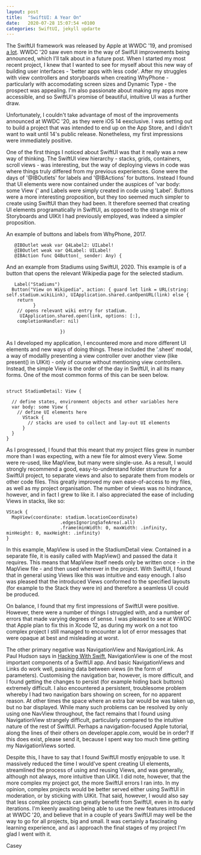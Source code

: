 ```yaml
---
layout: post
title:  "SwiftUI: A Year On"
date:   2020-07-28 15:07:54 +0100
categories: SwiftUI, jekyll updarte
---
```

The SwiftUI framework was released by Apple at WWDC '19, and promised [a lot](https://developer.apple.com/news/?id=06032019b). WWDC '20 saw even more in the way of SwifUI improvements being announced, which I'll talk about in a future post. When I started my most recent project, I knew that I wanted to see for myself about this new way of building user interfaces - 'better apps with less code'. After my struggles with view controllers and storyboards when creating WhyPhone - particularly with accomodating screen sizes and Dynamic Type - the prospect was appealing. I'm also passionate about making my apps more accessible, and so SwiftUI's promise of beautiful, intuitive UI was a further draw.

Unfortunately, I couldn't take advantage of most of the improvements announced at WWDC '20, as they were iOS 14 eexclusive. I was setting out to build a project that was intended to end up on the App Store, and I didn't want to wait until 14's public release. Nonetheless, my first impressions were immediately positive.

One of the first things I noticed about SwiftUI was that it really was a new way of thinking. The SwiftUI view hierarchy - stacks, grids, containers, scroll views - was interesting, but the way of deploying views in code was where things truly differed from my previous experiences. Gone were the days of '@IBOutlets' for labels and '@IBActions' for buttons. Instead I found that UI elements were now contained under the auspices of 'var body: some View {'  and Labels were simply created in code using 'Label'. Buttons were a more interesting proposition, but they too seemed much simpler to create using SwiftUI than they had been. It therefore seemed that creating UI elements programatically in SwiftUI, as opposed to the strange mix of Storyboards and UIKit I had previously employed, was indeed a simpler proposition.

An example of buttons and labels from WhyPhone, 2017.

```
   @IBOutlet weak var Q4Label2: UILabel!
   @IBOutlet weak var Q4Label: UILabel!
   @IBAction func Q4Button(_ sender: Any) {

```


And an example from Stadiums using SwiftUI, 2020. This example is of a button that opens the relevant Wikipedia page for the selected stadium.

```
   Label("Stadiums")
  Button("View on Wikipedia", action: { guard let link = URL(string: self.stadium.wikiLink), UIApplication.shared.canOpenURL(link) else {
    return
          }
    // opens relevant wiki entry for stadium.
     UIApplication.shared.open(link, options: [:],
    completionHandler: nil)
                
                    })
```


As I developed my application, I encountered more and more different UI elements and new ways of doing things. These included the '.sheet' modal, a way of modallly presenting a view controller over another view (like present() in UIKit) - only of course without mentioning view controllers. Instead, the simple View is the order of the day in SwiftUI, in all its many forms. One of the most common forms of this can be seen below.

```

struct StadiumDetail: View {

  // define states, environment objects and other variables here
  var body: some View {
    // define UI elements here
      VStack {
        // stacks are used to collect and lay-out UI elements
      }
  }
}
```


As I progressed, I found that this meant that my project files grew in number more than I was expecting, with a new file for almost every View. Some were re-used, like MapView, but many were single-use. As a result, I would strongly recommend a good, easy-to-understand folder structure for a SwiftUI project, to separate views and also to separate them from models or other code files. This greatly improved my own ease-of-access to my files, as well as my project organisation. The number of views was no hindrance, however, and in fact I grew to like it. I also appreciated the ease of including Views in stacks, like so:

```
VStack {
  MapView(coordinate: stadium.locationCoordinate)
                    .edgesIgnoringSafeArea(.all)
                    .frame(minWidth: 0, maxWidth: .infinity, minHeight: 0, maxHeight: .infinity)
}

```


In this example, MapView is used in the StadiumDetail view. Contained in a separate file, it is easily called with MapView() and passed the data it requires. This means that MapView itself needs only be written once - in the MapView file - and then used wherever in the project. With SwiftUI, I found that in general using Views like this was intuitive and easy enough. I also was pleased that the introduced Views conformed to the specified layouts (for example to the Stack they were in) and therefore a seamless UI could be produced.

On balance, I found that my first impressions of SwiftUI were positive. However, there were a number of things I struggled with, and a number of errors that made varying degrees of sense. I was pleased to see at WWDC that Apple plan to fix this in Xcode 12, as during my work on a not too complex project I still managed to encounter a lot of error messages that were opaque at best and misleading at worst. 

The other primary negative was NavigationView and NavigationLink. As Paul Hudson says in [Hacking With Swift](https://www.hackingwithswift.com/articles/216/complete-guide-to-navigationview-in-swiftui), NavigationView is one of the most important components of a SwiftUI app. And basic NavigationViews and Links do work well, passing data between views (in the form of parameters). Customising the navigation bar, however, is more difficult, and I found getting the changes to persist (for example hiding back buttons) extremely difficult. I also encountered a persistent, troublesome problem whereby I had two navigation bars showing on screen, for no apparent reason. At other times the space where an extra bar would be was taken up, but no bar displayed. While many such problems can be resolved by only using one NavView throughout, the fact remains that I found using NavigationView strangely difficult, particularly compared to the intuitive nature of the rest of SwiftUI. Perhaps a navigation-focused Apple tutorial, along the lines of their others on developer.apple.com, would be in order? If this does exist, please send it, because I spent way too much time getting my NavigationViews sorted.

Despite this, I have to say that I found SwiftUI mostly enjoyable to use. It massively reduced the time I would've spent creating UI elements, streamlined the process of using and reusing Views, and was generally, although not always, more intuitive than UIKit. I did note, however, that the more complex my project got, the more SwiftUI errors I ran into. In my opinion, complex projects would be better served either using SwiftUI in moderation, or by sticking with UIKit. That said, however, I would also say that less complex projects can greatly benefit from SwiftUI, even in its early iterations. I'm keenly awaiting being able to use the new features introduced at WWDC '20, and believe that in a couple of years SwiftUI may well be the way to go for all projects, big and small. It was certainly a fascinating learning experience, and as I approach the final stages of my project I'm glad I went with it.

Casey



